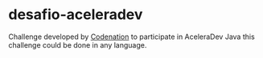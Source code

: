 # desafio-aceleradev
Challenge developed by [Codenation](codenation.dev) to participate in AceleraDev Java this challenge could be done in any language.
